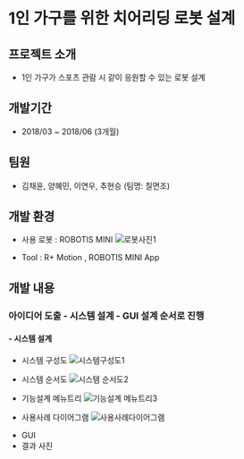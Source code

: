 # 1인 가구를 위한 치어리딩 로봇 설계

## 프로젝트 소개
* 1인 가구가 스포츠 관람 시 같이 응원할 수 있는 로봇 설계

## 개발기간
* 2018/03 ~ 2018/06 (3개월)

## 팀원
* 김채윤, 양혜민, 이연우, 추현승 (팀명: 칠면조)

## 개발 환경
* 사용 로봇 : ROBOTIS MINI 
![로봇사진1](https://user-images.githubusercontent.com/60181129/99398515-df322180-2927-11eb-8662-9a76a00bed3e.JPG)

* Tool : R+ Motion , ROBOTIS MINI App

## 개발 내용
### 아이디어 도출 - 시스템 설계 - GUI 설계 순서로 진행

#### - 시스템 설계
* 시스템 구성도
![시스템구성도1](https://user-images.githubusercontent.com/60181129/99399003-667f9500-2928-11eb-954c-8444530ae417.JPG)

* 시스템 순서도
![시스템 순서도2](https://user-images.githubusercontent.com/60181129/99399017-6aabb280-2928-11eb-9eaa-080157645efc.JPG)

* 기능설계 메뉴트리
![기능설계 메뉴트리3](https://user-images.githubusercontent.com/60181129/99399031-71d2c080-2928-11eb-94ad-e20264f2763d.JPG)

* 사용사례 다이어그램
![사용사례다이어그램](https://user-images.githubusercontent.com/60181129/99399047-77300b00-2928-11eb-94c0-54c0c582b5c0.JPG)



- GUI
- 결과 사진
